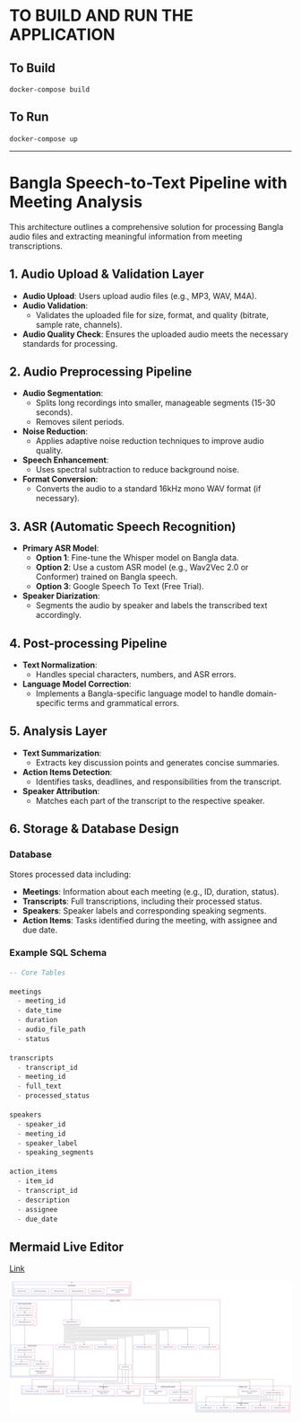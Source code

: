 # TO BUILD AND RUN THE APPLICATION

## To Build
```
docker-compose build
```

## To Run
```
docker-compose up
```
----------

# Bangla Speech-to-Text Pipeline with Meeting Analysis

This architecture outlines a comprehensive solution for processing Bangla audio files and extracting meaningful information from meeting transcriptions.

## 1. Audio Upload & Validation Layer
- **Audio Upload**: Users upload audio files (e.g., MP3, WAV, M4A).
- **Audio Validation**: 
  - Validates the uploaded file for size, format, and quality (bitrate, sample rate, channels).
- **Audio Quality Check**: Ensures the uploaded audio meets the necessary standards for processing.

## 2. Audio Preprocessing Pipeline
- **Audio Segmentation**: 
  - Splits long recordings into smaller, manageable segments (15-30 seconds).
  - Removes silent periods.
- **Noise Reduction**: 
  - Applies adaptive noise reduction techniques to improve audio quality.
- **Speech Enhancement**: 
  - Uses spectral subtraction to reduce background noise.
- **Format Conversion**: 
  - Converts the audio to a standard 16kHz mono WAV format (if necessary).

## 3. ASR (Automatic Speech Recognition)
- **Primary ASR Model**: 
  - **Option 1**: Fine-tune the Whisper model on Bangla data.
  - **Option 2**: Use a custom ASR model (e.g., Wav2Vec 2.0 or Conformer) trained on Bangla speech.
  - **Option 3**: Google Speech To Text (Free Trial).
- **Speaker Diarization**: 
  - Segments the audio by speaker and labels the transcribed text accordingly.

## 4. Post-processing Pipeline
- **Text Normalization**: 
  - Handles special characters, numbers, and ASR errors.
- **Language Model Correction**: 
  - Implements a Bangla-specific language model to handle domain-specific terms and grammatical errors.

## 5. Analysis Layer
- **Text Summarization**: 
  - Extracts key discussion points and generates concise summaries.
- **Action Items Detection**: 
  - Identifies tasks, deadlines, and responsibilities from the transcript.
- **Speaker Attribution**: 
  - Matches each part of the transcript to the respective speaker.

## 6. Storage & Database Design
### Database
Stores processed data including:
- **Meetings**: Information about each meeting (e.g., ID, duration, status).
- **Transcripts**: Full transcriptions, including their processed status.
- **Speakers**: Speaker labels and corresponding speaking segments.
- **Action Items**: Tasks identified during the meeting, with assignee and due date.

### Example SQL Schema

```sql
-- Core Tables

meetings
  - meeting_id
  - date_time
  - duration
  - audio_file_path
  - status

transcripts
  - transcript_id
  - meeting_id
  - full_text
  - processed_status

speakers
  - speaker_id
  - meeting_id
  - speaker_label
  - speaking_segments

action_items
  - item_id
  - transcript_id
  - description
  - assignee
  - due_date
```

## Mermaid Live Editor
[Link](https://mermaid.live/edit#pako:eNqNV21v4jgQ_itWpO0nQAVR6PHhJNpSjtty5Qi7J13YDyZxg9XERn7pllb97zd2XnBe6B5STOx5nMw8M56ZvHshj4g38WKBD3u0udsyBL8vX9C94EwRFiFf7-RRKpJmIql3GXbrlZAuWhMcqq2XQczv2yKwa3Dz47S6JpF-DeyIfIUVQUvMcExSwpQL41pRFudPMDMi4CW3CQVc16cRKSDOpqlW-8AMgKEhVpQzdGFXuaBv2XzJI50QZ9M3RRMZmJGqI_KJeKEhkR1EenGvg-65SLGCl8PKd5zQCCsupLP9lqcHzuCFEnTVEu8S4qyhB7oTWBzd9y1Qt_t7xkNzNbOpsW5saCxazds0yaSLTATe2bLSpzc4fP7cpQWii-6xVNPVwvUpTIN8Ga1n_sbyRUTNBzmJ1hUFoy4DkogCYu6dCGhBLwkxlBQb8unne6Y6ovykBUzQH5hFidnYgmY4OUoqiw0b8qrKxRb8BsvnEgv3aColjdkZXf6eFtgbzOIEwwIE5Xo6RxvOk5YNf3FFn4o9dlLE8glb8UgZIbm8KXQYbwqrBLc9-URmi7RKXhPgsNUUluQ0RS4NrsFOqGaeXQkOB1Ya367ogYCTiRuy5rcSJIDrcEI2abfv9tfBrZaKp5AuzEmGhTPQFZcqMMMvH9pQJePNXzfebQXmmSeJc3rrxhcBes7oO4pF4B8IfoYjZiZFCmxX09dpFvlwk_4KbJz6P2Lfxr8m0jzJCf92IBwJSKFKUPKCk-5Ux-ahJEJzwojIlDEn5nN2gTzLorG3SYcVgX0Ny8tIbZcUNrRblmXu6bzmtWbyvcMK77Ak6AEfiWhk3prYceeSs5gHdry7gcy8xJSVT6sWV2rqEIzoFod7CDX0lRy7ULk0gXLLhYue-cEsgWROQ0mwCPcAzgIgm11kZ9uIf5yJwUKjW54kJDRcyHoU5tlFFolbOuB6UAnMZCjoAWqpc39-wzR7ZZD9owWUs0_QeVwTGZR37eDambNGuplStskchdvEuaptolKbtpCBop5qdmpmZq_Qi4BbykalEUVNhOORWYppEtixkOeNjr_crBwO_KUfwIXm0KH9xMcctPkJXRJ3YCst94EZ0JlC1WYRY8Rlo2hxVnnDUtYlw1B1yUZ2dWnm1-bGtuoS2FFdMAo7GjU6Rp-EWkA32OA2a2jK1skh9tH2nnZEg96lKUov0KSKnLg553FCOmj6pitH8M9_NgFckNig50ILKTVm4JKLotesBqZv6gxk0vzf7YGgNeb8GYLI5bzWj1nbH0-tZF0EirQL8vc5lD3wODYV78J4iUJeKZvWanbIRYB73EEP8oJ3ts12mQOmUgIO0DI43ZocZ0pBeOaIzgV-AuOD_N-Bf6fAYZJXLzfZPXwN4DLfHOGzoQtYEwYIFSa3pkFdES6lWtm6qyaIcx1qYfjwdcu8jpcS-H6gEXxevRvA1oN9KZTqCdxG5AnrxH4zfQAUa8X9Iwu9iRKadDzBdbz3Jk84kTDTBwgHAkUM2E0LyAGzfzl3p97k3Xv1Jt1BvzcejYb94Qh-w8vBb8OOd_QmV8Pe1dXgsn89vhqPR-Pr64-O92afMOj1R5f9QX9wORiOrq_Hg4__ALLOSio)


![alt text](sda.png)
